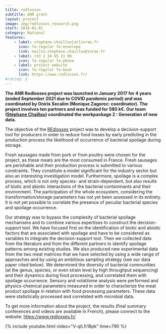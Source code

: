```yaml
---
title: redlosses
subtitle: ANR grant
layout: project
image: img/redlosses_research.png
start: 2018-01-01
category: National
features:
    - label: stephane.chaillou[at]inrae.fr
      icon: fa-regular fa-envelope
      link: mailto:stephane.chaillou@inrae.fr
    - label: +33 1 34 65 21 06
      icon: fa-regular fa-phone
    - label: project website
      icon: fa-regular fa-book
      link: https://www.redlosses.fr/
#rating: 3
---
```


**The ANR Redlosses project was launched in January 2017 for 4 years (ended September 2021 due to COVID pandemic period) and was coordinated by Oniris Secalim (Monique Zagorec: coordinator).  The project involves ten partners and was funded for 580 k€. Our team ([Stéphane Chaillou](https://fme.micalis.fr/team/stephane-chaillou/)) coordinated the workpackage 2 : Generation of new data.**

The objective of the [REdlosses](https://www.redlosses.fr/) project was to develop a decision-support tool for producers in order to reduce food losses by early predicting in the production process the likelihood of occurrence of bacterial spoilage during storage. 


Fresh sausages made from pork or from poultry were chosen for the project, as these meats are the most consumed in France. Fresh sausages are perishable and their production process is submitted to various constraints. They constitute a model significant for the industry sector but also an interesting investigation model. Furthermore, spoilage is a complex process, which is not only species- and strain-dependent, but also results of biotic and abiotic interactions of the bacterial contaminants and their environment. The participation of the whole ecosystem, considering the transformation/storage parameters has not yet been assessed in its entirety. It is not yet possible to correlate the presence of peculiar bacterial species and spoilage occurrence. 

Our strategy was to bypass the complexity of bacterial spoilage mechanisms and to combine various expertises to construct the decision-support tool. We have focused first on the identification of biotic and abiotic factors that are associated with spoilage and have to be considered as variables to integrate the decision-support tool. Then we collected data from the literature and from the different partners to identify spoilage patterns among existing studies. We also produced new experimental data from the two meat matrices that we have selected by using a wide range of approaches and by using an ambitious sampling strategy (see our data paper cited below). We determined the diversity of bacterial communities (at the genus, species, or even strain level by high throughput sequencing) and their dynamics during food processing, and correlated them with spoilage occurrence. Sensory and volatilome analysis were performed and physico-chemical parameters measured in order to characterize the meat product spoilage in relation with food processing parameters. These data were statistically processed and correlated with microbial data. 

To get more information about the project, the results (final summary conferences and videos are available in French), please connect to the website: https://www.redlosses.fr/


{% include youtube.html video="V-qIL1r18pk" time=790 %}



